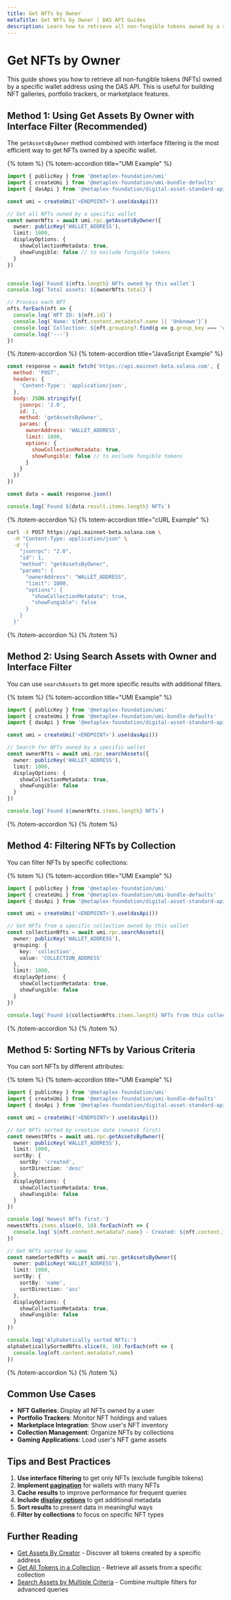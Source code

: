 ```yaml
---
title: Get NFTs by Owner
metaTitle: Get NFTs by Owner | DAS API Guides
description: Learn how to retrieve all non-fungible tokens owned by a specific wallet
---
```


# Get NFTs by Owner

This guide shows you how to retrieve all non-fungible tokens (NFTs) owned by a specific wallet address using the DAS API. This is useful for building NFT galleries, portfolio trackers, or marketplace features.

## Method 1: Using Get Assets By Owner with Interface Filter (Recommended)

The `getAssetsByOwner` method combined with interface filtering is the most efficient way to get NFTs owned by a specific wallet.

{% totem %}
{% totem-accordion title="UMI Example" %}
```typescript
import { publicKey } from '@metaplex-foundation/umi'
import { createUmi } from '@metaplex-foundation/umi-bundle-defaults'
import { dasApi } from '@metaplex-foundation/digital-asset-standard-api'

const umi = createUmi('<ENDPOINT>').use(dasApi())

// Get all NFTs owned by a specific wallet
const ownerNfts = await umi.rpc.getAssetsByOwner({
  owner: publicKey('WALLET_ADDRESS'),
  limit: 1000,
  displayOptions: {
    showCollectionMetadata: true,
    showFungible: false // to exclude fungible tokens
  }
})


console.log(`Found ${nfts.length} NFTs owned by this wallet`)
console.log(`Total assets: ${ownerNfts.total}`)

// Process each NFT
nfts.forEach(nft => {
  console.log(`NFT ID: ${nft.id}`)
  console.log(`Name: ${nft.content.metadata?.name || 'Unknown'}`)
  console.log(`Collection: ${nft.grouping?.find(g => g.group_key === 'collection')?.group_value || 'None'}`)
  console.log('---')
})
```
{% /totem-accordion %}
{% totem-accordion title="JavaScript Example" %}
```javascript
const response = await fetch('https://api.mainnet-beta.solana.com', {
  method: 'POST',
  headers: {
    'Content-Type': 'application/json',
  },
  body: JSON.stringify({
    jsonrpc: '2.0',
    id: 1,
    method: 'getAssetsByOwner',
    params: {
      ownerAddress: 'WALLET_ADDRESS',
      limit: 1000,
      options: {
        showCollectionMetadata: true,
        showFungible: false // to exclude fungible tokens
      }
    }
  })
})

const data = await response.json()

console.log(`Found ${data.result.items.length} NFTs`)
```
{% /totem-accordion %}
{% totem-accordion title="cURL Example" %}
```bash
curl -X POST https://api.mainnet-beta.solana.com \
  -H "Content-Type: application/json" \
  -d '{
    "jsonrpc": "2.0",
    "id": 1,
    "method": "getAssetsByOwner",
    "params": {
      "ownerAddress": "WALLET_ADDRESS",
      "limit": 1000,
      "options": {
        "showCollectionMetadata": true,
        "showFungible": false
      }
    }
  }'
```
{% /totem-accordion %}
{% /totem %}

## Method 2: Using Search Assets with Owner and Interface Filter

You can use `searchAssets` to get more specific results with additional filters.

{% totem %}
{% totem-accordion title="UMI Example" %}
```typescript
import { publicKey } from '@metaplex-foundation/umi'
import { createUmi } from '@metaplex-foundation/umi-bundle-defaults'
import { dasApi } from '@metaplex-foundation/digital-asset-standard-api'

const umi = createUmi('<ENDPOINT>').use(dasApi())

// Search for NFTs owned by a specific wallet
const ownerNfts = await umi.rpc.searchAssets({
  owner: publicKey('WALLET_ADDRESS'),
  limit: 1000,
  displayOptions: {
    showCollectionMetadata: true,
    showFungible: false
  }
})

console.log(`Found ${ownerNfts.items.length} NFTs`)
```
{% /totem-accordion %}
{% /totem %}

## Method 4: Filtering NFTs by Collection

You can filter NFTs by specific collections:

{% totem %}
{% totem-accordion title="UMI Example" %}
```typescript
import { publicKey } from '@metaplex-foundation/umi'
import { createUmi } from '@metaplex-foundation/umi-bundle-defaults'
import { dasApi } from '@metaplex-foundation/digital-asset-standard-api'

const umi = createUmi('<ENDPOINT>').use(dasApi())

// Get NFTs from a specific collection owned by this wallet
const collectionNfts = await umi.rpc.searchAssets({
  owner: publicKey('WALLET_ADDRESS'),
  grouping: {
    key: 'collection',
    value: 'COLLECTION_ADDRESS'
  },
  limit: 1000,
  displayOptions: {
    showCollectionMetadata: true,
    showFungible: false
  }
})

console.log(`Found ${collectionNfts.items.length} NFTs from this collection`)
```
{% /totem-accordion %}
{% /totem %}

## Method 5: Sorting NFTs by Various Criteria

You can sort NFTs by different attributes:

{% totem %}
{% totem-accordion title="UMI Example" %}
```typescript
import { publicKey } from '@metaplex-foundation/umi'
import { createUmi } from '@metaplex-foundation/umi-bundle-defaults'
import { dasApi } from '@metaplex-foundation/digital-asset-standard-api'

const umi = createUmi('<ENDPOINT>').use(dasApi())

// Get NFTs sorted by creation date (newest first)
const newestNfts = await umi.rpc.getAssetsByOwner({
  owner: publicKey('WALLET_ADDRESS'),
  limit: 1000,
  sortBy: {
    sortBy: 'created',
    sortDirection: 'desc'
  },
  displayOptions: {
    showCollectionMetadata: true,
    showFungible: false
  }
})

console.log('Newest NFTs first:')
newestNfts.items.slice(0, 10).forEach(nft => {
  console.log(`${nft.content.metadata?.name} - Created: ${nft.content.json_uri}`)
})

// Get NFTs sorted by name
const nameSortedNfts = await umi.rpc.getAssetsByOwner({
  owner: publicKey('WALLET_ADDRESS'),
  limit: 1000,
  sortBy: {
    sortBy: 'name',
    sortDirection: 'asc'
  },
  displayOptions: {
    showCollectionMetadata: true,
    showFungible: false
  }
})

console.log('Alphabetically sorted NFTs:')
alphabeticallySortedNfts.slice(0, 10).forEach(nft => {
  console.log(nft.content.metadata?.name)
})
```
{% /totem-accordion %}
{% /totem %}

## Common Use Cases

- **NFT Galleries**: Display all NFTs owned by a user
- **Portfolio Trackers**: Monitor NFT holdings and values
- **Marketplace Integration**: Show user's NFT inventory
- **Collection Management**: Organize NFTs by collections
- **Gaming Applications**: Load user's NFT game assets

## Tips and Best Practices

1. **Use interface filtering** to get only NFTs (exclude fungible tokens)
2. **Implement [pagination](/das-api/guides/pagination)** for wallets with many NFTs
3. **Cache results** to improve performance for frequent queries
4. **Include [display options](/das-api/guides/display-options)** to get additional metadata
5. **Sort results** to present data in meaningful ways
6. **Filter by collections** to focus on specific NFT types

## Further Reading

- [Get Assets By Creator](/das-api/methods/get-assets-by-creator) - Discover all tokens created by a specific address
- [Get All Tokens in a Collection](/das-api/guides/get-collection-nfts) - Retrieve all assets from a specific collection
- [Search Assets by Multiple Criteria](/das-api/guides/search-by-criteria) - Combine multiple filters for advanced queries 